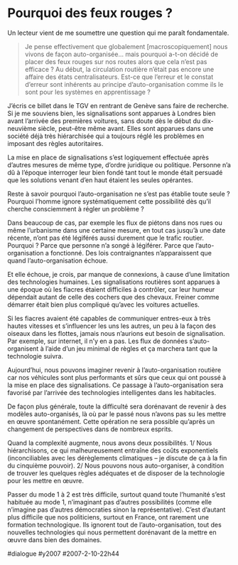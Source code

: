 # Pourquoi des feux rouges ?

Un lecteur vient de me soumettre une question qui me paraît fondamentale.

> Je pense effectivement que globalement [macroscopiquement] nous vivons de façon auto-organisée... mais pourquoi a-t-on décidé de placer des feux rouges sur nos routes alors que cela n’est pas efficace ? Au début, la circulation routière n’était pas encore une affaire des états centralisateurs. Est-ce que l’erreur et le constat d’erreur sont inhérents au principe d’auto-organisation comme ils le sont pour les systèmes en apprentissage ?

J’écris ce billet dans le TGV en rentrant de Genève sans faire de recherche. Si je me souviens bien, les signalisations sont apparues à Londres bien avant l’arrivée des premières voitures, sans doute dès le début du dix-neuvième siècle, peut-être même avant. Elles sont apparues dans une société déjà très hiérarchisée qui a toujours réglé les problèmes en imposant des règles autoritaires.

La mise en place de signalisations s’est logiquement effectuée après d’autres mesures de même type, d’ordre juridique ou politique. Personne n’a dû à l’époque interroger leur bien fondé tant tout le monde était persuadé que les solutions venant d’en haut étaient les seules opérantes.

Reste à savoir pourquoi l’auto-organisation ne s’est pas établie toute seule ? Pourquoi l’homme ignore systématiquement cette possibilité dès qu’il cherche consciemment à régler un problème ?

Dans beaucoup de cas, par exemple les flux de piétons dans nos rues ou même l’urbanisme dans une certaine mesure, en tout cas jusqu’à une date récente, n’ont pas été légiférés aussi durement que le trafic routier. Pourquoi ? Parce que personne n’a songé à légiférer. Parce que l’auto-organisation a fonctionné. Des lois contraignantes n’apparaissent que quand l’auto-organisation échoue.

Et elle échoue, je crois, par manque de connexions, à cause d’une limitation des technologies humaines. Les signalisations routières sont apparues à une époque où les fiacres étaient difficiles à contrôler, car leur humeur dépendait autant de celle des cochers que des chevaux. Freiner comme démarrer était bien plus compliqué qu’avec les voitures actuelles.

Si les fiacres avaient été capables de communiquer entres-eux à très hautes vitesses et s’influencer les uns les autres, un peu à la façon des oiseaux dans les flottes, jamais nous n’aurions eut besoin de signalisation. Par exemple, sur internet, il n’y en a pas. Les flux de données s’auto-organisent à l’aide d’un jeu minimal de règles et ça marchera tant que la technologie suivra.

Aujourd’hui, nous pouvons imaginer revenir à l’auto-organisation routière car nos véhicules sont plus performants et sûrs que ceux qui ont poussé à la mise en place des signalisations. Ce passage à l’auto-organisation sera favorisé par l’arrivée des technologies intelligentes dans les habitacles.

De façon plus générale, toute la difficulté sera dorénavant de revenir à des modèles auto-organisés, là où par le passé nous n’avons pas su les mettre en œuvre spontanément. Cette opération ne sera possible qu’après un changement de perspectives dans de nombreux esprits.

Quand la complexité augmente, nous avons deux possibilités. 1/ Nous hiérarchisons, ce qui malheureusement entraîne des coûts exponentiels (inconciliables avec les dérèglements climatiques – je discute de ça à la fin du cinquième pouvoir). 2/ Nous pouvons nous auto-organiser, à condition de trouver les quelques règles adéquates et de disposer de la technologie pour les mettre en œuvre.

Passer du mode 1 à 2 est très difficile, surtout quand toute l’humanité s’est habituée au mode 1, n’imaginant pas d’autres possibilités (comme elle n’imagine pas d’autres démocraties sinon la représentative). C’est d’autant plus difficile que nos politiciens, surtout en France, ont rarement une formation technologique. Ils ignorent tout de l’auto-organisation, tout des nouvelles technologies qui nous permettent dorénavant de la mettre en œuvre dans bien des domaines.

#dialogue #y2007 #2007-2-10-22h44
